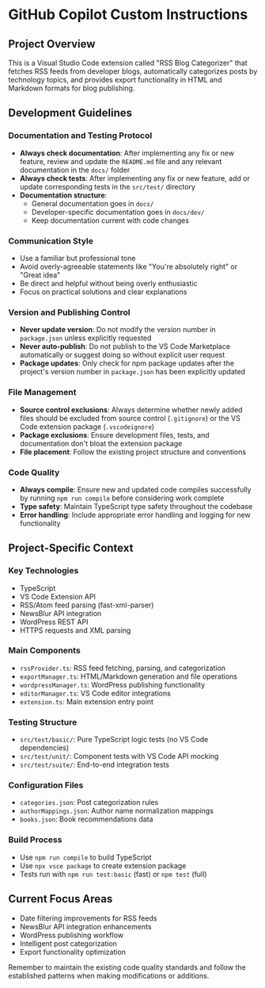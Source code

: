 # GitHub Copilot Custom Instructions

## Project Overview

This is a Visual Studio Code extension called "RSS Blog Categorizer" that fetches RSS feeds from developer blogs, automatically categorizes posts by technology topics, and provides export functionality in HTML and Markdown formats for blog publishing.

## Development Guidelines

### Documentation and Testing Protocol

- **Always check documentation**: After implementing any fix or new feature, review and update the `README.md` file and any relevant documentation in the `docs/` folder
- **Always check tests**: After implementing any fix or new feature, add or update corresponding tests in the `src/test/` directory
- **Documentation structure**: 
  - General documentation goes in `docs/`
  - Developer-specific documentation goes in `docs/dev/`
  - Keep documentation current with code changes

### Communication Style

- Use a familiar but professional tone
- Avoid overly-agreeable statements like "You're absolutely right" or "Great idea"
- Be direct and helpful without being overly enthusiastic
- Focus on practical solutions and clear explanations

### Version and Publishing Control

- **Never update version**: Do not modify the version number in `package.json` unless explicitly requested
- **Never auto-publish**: Do not publish to the VS Code Marketplace automatically or suggest doing so without explicit user request
- **Package updates**: Only check for npm package updates after the project's version number in `package.json` has been explicitly updated

### File Management

- **Source control exclusions**: Always determine whether newly added files should be excluded from source control (`.gitignore`) or the VS Code extension package (`.vscodeignore`)
- **Package exclusions**: Ensure development files, tests, and documentation don't bloat the extension package
- **File placement**: Follow the existing project structure and conventions

### Code Quality

- **Always compile**: Ensure new and updated code compiles successfully by running `npm run compile` before considering work complete
- **Type safety**: Maintain TypeScript type safety throughout the codebase
- **Error handling**: Include appropriate error handling and logging for new functionality

## Project-Specific Context

### Key Technologies
- TypeScript
- VS Code Extension API
- RSS/Atom feed parsing (fast-xml-parser)
- NewsBlur API integration
- WordPress REST API
- HTTPS requests and XML parsing

### Main Components
- `rssProvider.ts`: RSS feed fetching, parsing, and categorization
- `exportManager.ts`: HTML/Markdown generation and file operations  
- `wordpressManager.ts`: WordPress publishing functionality
- `editorManager.ts`: VS Code editor integrations
- `extension.ts`: Main extension entry point

### Testing Structure
- `src/test/basic/`: Pure TypeScript logic tests (no VS Code dependencies)
- `src/test/unit/`: Component tests with VS Code API mocking
- `src/test/suite/`: End-to-end integration tests

### Configuration Files
- `categories.json`: Post categorization rules
- `authorMappings.json`: Author name normalization mappings
- `books.json`: Book recommendations data

### Build Process
- Use `npm run compile` to build TypeScript
- Use `npx vsce package` to create extension package
- Tests run with `npm run test:basic` (fast) or `npm test` (full)

## Current Focus Areas

- Date filtering improvements for RSS feeds
- NewsBlur API integration enhancements  
- WordPress publishing workflow
- Intelligent post categorization
- Export functionality optimization

Remember to maintain the existing code quality standards and follow the established patterns when making modifications or additions.